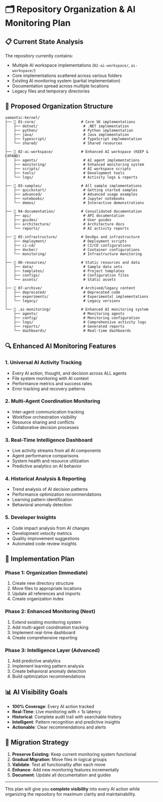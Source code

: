 # 🗂️ Repository Organization & AI Monitoring Plan

## 📋 Current State Analysis

The repository currently contains:
- Multiple AI workspace implementations (`02-ai-workspace/`, `ai-workspace/`)
- Core implementations scattered across various folders
- Existing AI monitoring system (partial implementation)
- Documentation spread across multiple locations
- Legacy files and temporary directories

## 🎯 Proposed Organization Structure

```
semantic-kernel/
├── 📁 01-core/                     # Core SK implementations
│   ├── dotnet/                     # .NET implementation
│   ├── python/                     # Python implementation  
│   ├── java/                       # Java implementation
│   ├── typescript/                 # TypeScript implementation
│   └── shared/                     # Shared resources
│
├── 📁 02-ai-workspace/             # Enhanced AI workspace (KEEP & EXPAND)
│   ├── agents/                     # AI agent implementations
│   ├── monitoring/                 # Enhanced monitoring system
│   ├── scripts/                    # AI workspace scripts
│   ├── tools/                      # Development tools
│   └── logs/                       # Activity logs & reports
│
├── 📁 03-samples/                  # All sample implementations
│   ├── quickstart/                 # Getting started samples
│   ├── advanced/                   # Advanced usage examples
│   ├── notebooks/                  # Jupyter notebooks
│   └── demos/                      # Interactive demonstrations
│
├── 📁 04-documentation/            # Consolidated documentation
│   ├── api/                        # API documentation
│   ├── guides/                     # User guides
│   ├── architecture/               # Architecture docs
│   └── reports/                    # AI activity reports
│
├── 📁 05-infrastructure/           # DevOps and infrastructure
│   ├── deployment/                 # Deployment scripts
│   ├── ci-cd/                      # CI/CD configurations
│   ├── docker/                     # Container configurations
│   └── monitoring/                 # Infrastructure monitoring
│
├── 📁 06-resources/                # Static resources and data
│   ├── data/                       # Sample data sets
│   ├── templates/                  # Project templates
│   ├── configs/                    # Configuration files
│   └── assets/                     # Static assets
│
├── 📁 07-archive/                  # Archived/legacy content
│   ├── deprecated/                 # Deprecated code
│   ├── experiments/                # Experimental implementations
│   └── legacy/                     # Legacy versions
│
└── 📁 .ai-monitoring/              # Enhanced AI monitoring system
    ├── agents/                     # Monitoring agents
    ├── config/                     # Monitoring configuration
    ├── logs/                       # Comprehensive activity logs
    ├── reports/                    # Generated reports
    └── dashboards/                 # Real-time dashboards
```

## 🔍 Enhanced AI Monitoring Features

### 1. **Universal AI Activity Tracking**
- Every AI action, thought, and decision across ALL agents
- File system monitoring with AI context
- Performance metrics and success rates
- Error tracking and recovery patterns

### 2. **Multi-Agent Coordination Monitoring**
- Inter-agent communication tracking
- Workflow orchestration visibility
- Resource sharing and conflicts
- Collaborative decision processes

### 3. **Real-Time Intelligence Dashboard**
- Live activity streams from all AI components
- Agent performance comparisons
- System health and resource utilization
- Predictive analytics on AI behavior

### 4. **Historical Analysis & Reporting**
- Trend analysis of AI decision patterns
- Performance optimization recommendations
- Learning pattern identification
- Behavioral anomaly detection

### 5. **Developer Insights**
- Code impact analysis from AI changes
- Development velocity metrics
- Quality improvement suggestions
- Automated code review insights

## 🚀 Implementation Plan

### Phase 1: Organization (Immediate)
1. Create new directory structure
2. Move files to appropriate locations
3. Update all references and imports
4. Create organization index

### Phase 2: Enhanced Monitoring (Next)
1. Extend existing monitoring system
2. Add multi-agent coordination tracking
3. Implement real-time dashboard
4. Create comprehensive reporting

### Phase 3: Intelligence Layer (Advanced)
1. Add predictive analytics
2. Implement learning pattern analysis
3. Create behavioral anomaly detection
4. Build optimization recommendations

## 📊 AI Visibility Goals

- **100% Coverage**: Every AI action tracked
- **Real-Time**: Live monitoring with < 1s latency
- **Historical**: Complete audit trail with searchable history
- **Intelligent**: Pattern recognition and predictive insights
- **Actionable**: Clear recommendations and alerts

## 🔄 Migration Strategy

1. **Preserve Existing**: Keep current monitoring system functional
2. **Gradual Migration**: Move files in logical groups
3. **Validate**: Test all functionality after each move
4. **Enhance**: Add new monitoring features incrementally
5. **Document**: Update all documentation and guides

---

This plan will give you **complete visibility** into every AI action while organizing the repository for maximum clarity and maintainability.
